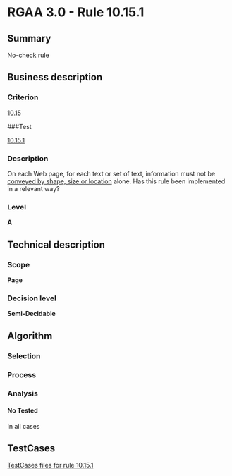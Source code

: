 # RGAA 3.0 -  Rule 10.15.1

## Summary

No-check rule

## Business description

### Criterion

[10.15](http://asqatasun.github.io/RGAA--3.0--EN/RGAA3.0_Criteria_English_version_v1.html#crit-10-15)

###Test

[10.15.1](http://asqatasun.github.io/RGAA--3.0--EN/RGAA3.0_Criteria_English_version_v1.html#test-10-15-1)

### Description
On each Web page, for
    each text or set of text, information must not be
    <a href="http://asqatasun.github.io/RGAA--3.0--EN/RGAA3.0_Glossary_English_version_v1.html#mInfoShape">conveyed by shape, size or location</a> alone. Has this rule
    been implemented in a relevant way? 


### Level

**A**

## Technical description

### Scope

**Page**

### Decision level

**Semi-Decidable**

## Algorithm

### Selection

### Process

### Analysis

#### No Tested 

In all cases



##  TestCases 

[TestCases files for rule 10.15.1](https://github.com/Asqatasun/Asqatasun/tree/master/rules/rules-rgaa3.0/src/test/resources/testcases/rgaa30/Rgaa30Rule101501/) 


